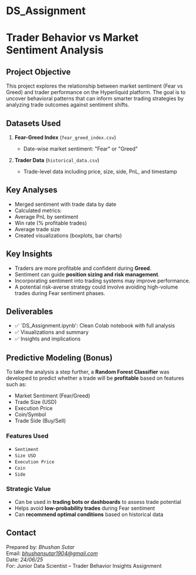 # DS_Assignment

#  Trader Behavior vs Market Sentiment Analysis

##  Project Objective

This project explores the relationship between market sentiment (Fear vs Greed) and trader performance on the Hyperliquid platform. The goal is to uncover behavioral patterns that can inform smarter trading strategies by analyzing trade outcomes against sentiment shifts.



##  Datasets Used

1. **Fear-Greed Index** (`fear_greed_index.csv`)  
   - Date-wise market sentiment: "Fear" or "Greed"

2. **Trader Data** (`historical_data.csv`)  
   - Trade-level data including price, size, side, PnL, and timestamp



##  Key Analyses

-  Merged sentiment with trade data by date
-  Calculated metrics:
  - Average PnL by sentiment
  - Win rate (% profitable trades)
  - Average trade size
-  Created visualizations (boxplots, bar charts)



##  Key Insights

- Traders are more profitable and confident during **Greed**.
- Sentiment can guide **position sizing and risk management**.
- Incorporating sentiment into trading systems may improve performance.
- A potential risk-averse strategy could involve avoiding high-volume trades during Fear sentiment phases.



##  Deliverables

- ✅ `DS_Assignment.ipynb': Clean Colab notebook with full analysis
- ✅ Visualizations and summary
- ✅ Insights and implications


##  Predictive Modeling (Bonus)

To take the analysis a step further, a **Random Forest Classifier** was developed to predict whether a trade will be **profitable** based on features such as:

- Market Sentiment (Fear/Greed)  
- Trade Size (USD)  
- Execution Price  
- Coin/Symbol  
- Trade Side (Buy/Sell)

###  Features Used
- `Sentiment`
- `Size USD`
- `Execution Price`
- `Coin`
- `Side`

###  Strategic Value

- Can be used in **trading bots or dashboards** to assess trade potential
- Helps avoid **low-probability trades** during Fear sentiment
- Can **recommend optimal conditions** based on historical data



##  Contact

Prepared by: *Bhushan Sutar*  
Email: *bhushansutar1904@gmail.com*  
Date: *24/06/25*  
For: Junior Data Scientist – Trader Behavior Insights Assignment  
